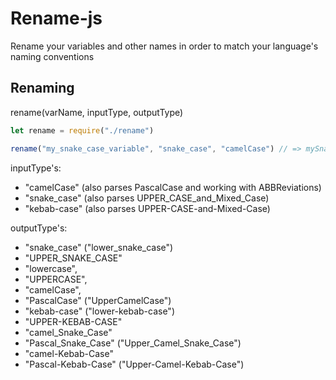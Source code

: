 # Rename-js
Rename your variables and other names in order to match your language's naming conventions

## Renaming
rename(varName, inputType, outputType)
```js
let rename = require("./rename")

rename("my_snake_case_variable", "snake_case", "camelCase") // => mySnakeCaseVariable
```

inputType's:
- "camelCase" (also parses PascalCase and working with ABBReviations)
- "snake_case" (also parses UPPER_CASE_and_Mixed_Case)
- "kebab-case" (also parses UPPER-CASE-and-Mixed-Case)

outputType's:
- "snake_case" ("lower_snake_case")
- "UPPER_SNAKE_CASE"
- "lowercase",
- "UPPERCASE",
- "camelCase",
- "PascalCase" ("UpperCamelCase")
- "kebab-case" ("lower-kebab-case")
- "UPPER-KEBAB-CASE"
- "camel_Snake_Case"
- "Pascal_Snake_Case" ("Upper_Camel_Snake_Case")
- "camel-Kebab-Case"
- "Pascal-Kebab-Case" ("Upper-Camel-Kebab-Case")
